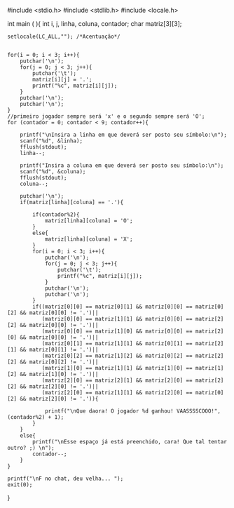 #include <stdio.h>
#include <stdlib.h>
#include <locale.h>

int main ( ){
	int i, j, linha, coluna, contador;
	char matriz[3][3];
	
	setlocale(LC_ALL,""); /*Acentuação*/
	
	
	for(i = 0; i < 3; i++){
		putchar('\n');
		for(j = 0; j < 3; j++){
			putchar('\t');
			matriz[i][j] = '.';
			printf("%c", matriz[i][j]);
		}
		putchar('\n');
		putchar('\n');
	}
	//primeiro jogador sempre será 'x' e o segundo sempre será 'O';
	for (contador = 0; contador < 9; contador++){
		
		printf("\nInsira a linha em que deverá ser posto seu símbolo:\n");
		scanf("%d", &linha);
		fflush(stdout);
		linha--;
		
		printf("Insira a coluna em que deverá ser posto seu símbolo:\n");
		scanf("%d", &coluna);
		fflush(stdout);
		coluna--;
		
		putchar('\n');
		if(matriz[linha][coluna] == '.'){
		
			if(contador%2){
				matriz[linha][coluna] = 'O';
			} 
			else{
				matriz[linha][coluna] = 'X';
			}
			for(i = 0; i < 3; i++){
				putchar('\n');
				for(j = 0; j < 3; j++){
					putchar('\t');
					printf("%c", matriz[i][j]);
				}
				putchar('\n');
				putchar('\n');
			}
			if((matriz[0][0] == matriz[0][1] && matriz[0][0] == matriz[0][2] && matriz[0][0] != '.')||
			   (matriz[0][0] == matriz[1][1] && matriz[0][0] == matriz[2][2] && matriz[0][0] != '.')||
			   (matriz[0][0] == matriz[1][0] && matriz[0][0] == matriz[2][0] && matriz[0][0] != '.')||
			   (matriz[0][1] == matriz[1][1] && matriz[0][1] == matriz[2][1] && matriz[0][1] != '.')||
			   (matriz[0][2] == matriz[1][2] && matriz[0][2] == matriz[2][2] && matriz[0][2] != '.')||
			   (matriz[1][0] == matriz[1][1] && matriz[1][0] == matriz[1][2] && matriz[1][0] != '.')||
			   (matriz[2][0] == matriz[2][1] && matriz[2][0] == matriz[2][2] && matriz[2][0] != '.')||
			   (matriz[2][0] == matriz[1][1] && matriz[2][0] == matriz[0][2] && matriz[2][0] != '.')){
					
				printf("\nQue daora! O jogador %d ganhou! VAASSSSCOOO!", (contador%2) + 1);	
			}
		}
		else{
			printf("\nEsse espaço já está preenchido, cara! Que tal tentar outro? ;) \n");
			contador--;
		}
	}
	
	printf("\nF no chat, deu velha... ");
	exit(0);
}
